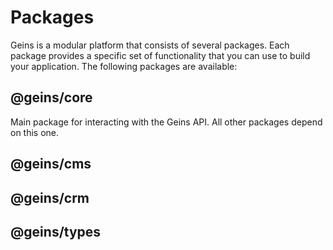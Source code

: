 # Packages

Geins is a modular platform that consists of several packages. Each package provides a specific set of functionality that you can use to build your application. The following packages are available:

## @geins/core <Badge type="info" text="0.1.0" />

Main package for interacting with the Geins API. All other packages depend on this one.

## @geins/cms <Badge type="info" text="0.1.0" />

## @geins/crm <Badge type="info" text="0.1.0" />

## @geins/types <Badge type="info" text="0.1.0" />
